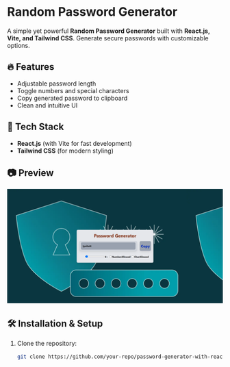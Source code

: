 # Random Password Generator

A simple yet powerful **Random Password Generator** built with **React.js, Vite, and Tailwind CSS**.
Generate secure passwords with customizable options.

## 🔥 Features
- Adjustable password length
- Toggle numbers and special characters
- Copy generated password to clipboard
- Clean and intuitive UI

## 🚀 Tech Stack
- **React.js** (with Vite for fast development)
- **Tailwind CSS** (for modern styling)

## 📷 Preview
![App Screenshot](https://github.com/rj9884/password-generator-with-react/blob/main/src/assets/ui_demo.png)

## 🛠️ Installation & Setup

1. Clone the repository:
   ```sh
   git clone https://github.com/your-repo/password-generator-with-react.git